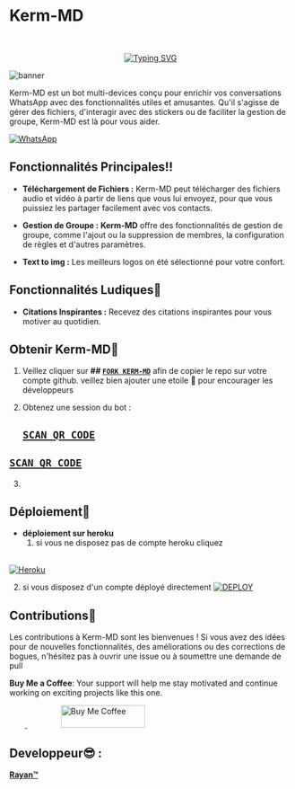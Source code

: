<p align="center"><h1>Kerm-MD </h1><br> </p>



<p align="center"> 
  <p align="center">
  <a href="https://git.io/typing-svg"><img src="https://readme-typing-svg.demolab.com?font=Bungee+Shade&size=25&pause=1000&background=FF000000&width=435&lines=Kerm+MD+;Created+By+Rayan+Emmanuel" alt="Typing SVG" /></a>
   
![banner](https://i.imgur.com/iWNGLzw.jpg)

 Kerm-MD est un bot multi-devices conçu pour enrichir vos conversations WhatsApp avec des fonctionnalités utiles et amusantes. Qu'il s'agisse de gérer des fichiers, d'interagir avec des stickers ou de faciliter la gestion de groupe, Kerm-MD est là pour vous aider.
 
<a href="https://chat.whatsapp.com/Lhe8NfoMccQFNqRyamiUut"><img alt="WhatsApp" src="https://img.shields.io/badge/-Whatsapp%20Group-blue?style=for-the-badge&logo=whatsapp&logoColor=white"/></a>
 
## Fonctionnalités Principales‼️

- **Téléchargement de Fichiers :** Kerm-MD peut télécharger des fichiers audio et vidéo à partir de liens que vous lui envoyez, pour que vous puissiez les partager facilement avec vos contacts.

- **Gestion de Groupe :** **Kerm-MD** offre des fonctionnalités de gestion de groupe, comme l'ajout ou la suppression de membres, la configuration de règles et d'autres paramètres.

- **Text to img :** Les meilleurs logos on été sélectionné pour votre confort.

## Fonctionnalités Ludiques🎁

- **Citations Inspirantes :** Recevez des citations inspirantes pour vous motiver au quotidien.


## Obtenir Kerm-MD🎊

1. Veillez cliquer sur **## [`FORK KERM-MD`](https://github.com/Kermhack5/Kerm-MD/fork)** afin de copier le repo sur votre compte github.  veillez bien ajouter une etoile 🌟 pour encourager les développeurs 

2. Obtenez une session du bot : <br>
   ## [`SCAN QR CODE`](https://replit.com/@Kermhack5/Kerm-MD?v=1) <br>
  ## [`SCAN QR CODE`](https://replit.com/@Kermhack5/Kerm-MD?v=1)
3. 

## Déploiement🧪
- **déploiement sur heroku**
  1. si vous ne disposez pas de compte heroku cliquez 
<br>
<a href='https://signup.heroku.com/' target="_blank"><img alt='Heroku' src='https://img.shields.io/badge/-Créer-black?style=for-the-badge&logo=heroku&logoColor=white'/></a>

  2.  si vous disposez d'un compte déployé directement
 <a href='https://heroku.com/deploy?template=https://github.com/excelottah6/BLACK-MD-V2' target="_blank"><img alt='DEPLOY' src='https://img.shields.io/badge/-DEPLOY-black?style=for-the-badge&logo=heroku&logoColor=white'/></a>

## Contributions🧠

Les contributions à Kerm-MD sont les bienvenues ! Si vous avez des idées pour de nouvelles fonctionnalités, des améliorations ou des corrections de bogues, n'hésitez pas à ouvrir une issue ou à soumettre une demande de pull 
                
**Buy Me a Coffee**: Your support will help me stay motivated and continue working on exciting projects like this one.

&nbsp;&nbsp;&nbsp;&nbsp;&nbsp;&nbsp;&nbsp;<a href="https://www.buymeacoffee.com/adithyanr">
  <img src="https://i.ibb.co/KNnhcvX/bmc-button.png" alt="Buy Me Coffee" height="40" width="150" style="margin-left: 60px;">
</a>

## Developpeur😎 :
 
  [**Rayan™**](https://github.com/Kermhack5)
 
